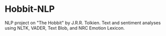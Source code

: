 # Hobbit-NLP
NLP project on "The Hobbit" by J.R.R. Tolkien. Text and sentiment analyses using NLTK, VADER, Text Blob, and NRC Emotion Lexicon. 
